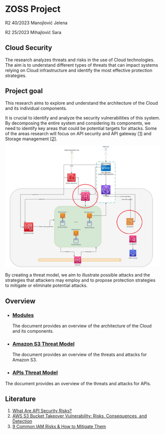 # ZOSS Project

R2 40/2023 Manojlović Jelena

R2 25/2023 Mihajlović Sara

## Cloud Security 

The research analyzes threats and risks in the use of Cloud technologies. The aim is to understand different types of threats that can impact systems relying on Cloud infrastructure and identify the most effective protection strategies. 

## Project goal
This research aims to explore and understand the architecture of the Cloud and its individual components.

It is crucial to identify and analyze the security vulnerabilities of this system. By decomposing the entire system and considering its components, we need to identify key areas that could be potential targets for attacks. Some of the areas research will focus on API security and API gateway [[1]](https://www.akamai.com/glossary/what-are-api-security-risks) and Storage management [[2]](https://socradar.io/aws-s3-bucket-takeover-vulnerability-risks-consequences-and-detection/). 

![Alt text](/documentation/images/keyPoints.png)

By creating a threat model, we aim to illustrate possible attacks and the strategies that attackers may employ and to propose protection strategies to mitigate or eliminate potential attacks.

## Overview 
* ### [Modules](documentation/module-decomposition.md)  
  The document provides an overview of the architecture of the Cloud and its components.
* ### [Amazon S3 Threat Model](documentation/amazon%20s3.md)
  The document provides an overview of the threats and attacks for Amazon S3.
* ### [APIs Threat Model](documentation/apis.md)
The document provides an overview  of the threats and attacks for APIs. 

## Literature
1. [What Are API Security Risks?](https://www.akamai.com/glossary/what-are-api-security-risks)
2. [AWS S3 Bucket Takeover Vulnerability: Risks, Consequences, and Detection](https://socradar.io/aws-s3-bucket-takeover-vulnerability-risks-consequences-and-detection/)
3. [9 Common IAM Risks & How to Mitigate Them](https://sonraisecurity.com/blog/9-common-iam-risks-how-to-mitigate-them/)
